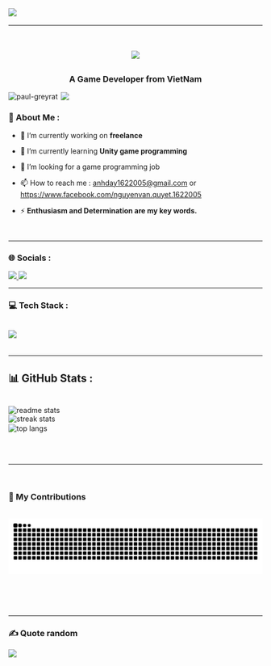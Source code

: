            
<img src="https://e-tuitions.com/images/1624873936613-blog%209.jpg"/> 
<br/> 
<hr/>     
<h1 align="center">           
  <a href="https://git.io/typing-svg">  
   <img src="https://readme-typing-svg.herokuapp.com/?font=Righteous&size=35&center=true&vCenter=true&width=500&height=70&duration=4000&lines=what's+up+everyone!+👋;+I'm+Paul+Greyrat!;+Nice+to+meet+you!" />
  </a>  
</h1> 
<h3 align="center">A Game Developer from VietNam</h3>  
<img align="right" width="400" alt"coding"  src="https://i.pinimg.com/originals/e8/f4/53/e8f453469a3ec97ecd354df465d73913.gif" /> 
 
<p align="left"> <img src="https://komarev.com/ghpvc/?username=paul1622005&label=Profile%20views&color=0e75b6&style=flat" alt="paul-greyrat" /> </p>  
  
 
### 💫 About Me :     

   
- 🔭 I’m currently working on **freelance** 
 
- 🌱 I’m currently learning **Unity game programming**
 
- 👯 I’m looking for a game programming job

- 📫 How to reach me : anhday1622005@gmail.com or https://www.facebook.com/nguyenvan.quyet.1622005

- ⚡  **Enthusiasm and Determination are my key words.**
  
<br/>
<hr/>
 
 ### 🌐 Socials :
  <a href="https://www.facebook.com/nguyenvan.quyet.1622005">
    <img src="https://img.shields.io/badge/Facebook-blue?style=for-the-badge&logo=facebook&logoColor=while" />
  </a>
  <a href="mailto:anhday1622005@gmail.com">
    <img src="https://img.shields.io/badge/Gmail-333333?style=for-the-badge&logo=gmail&logoColor=red" />
  </a>
<br/>
<hr/>  

### 💻 Tech Stack :
<br/>
<div >
    <img src="https://skillicons.dev/icons?i=javascript,html,css,vscode,github,git,figma,solidity,hardhat,unity,c#" />  
</div>

<br/>
<hr/>

## 📊 GitHub Stats :
<br>
<div >
  <img width=390 src="https://github-readme-stats.vercel.app/api?username=Paul-Greyrat&count_private=true&show_icons=true&theme=react&rank_icon=github&border_radius=10" alt="readme stats" />
  <br/>
  <img width=390 src="https://github-readme-streak-stats.herokuapp.com/?user=Paul-Greyrat&count_private=true&theme=react&border_radius=10" alt="streak stats"/>
  <br/>
  <img width=325 align="center" src="https://github-readme-stats.vercel.app/api/top-langs/?username=Paul-Greyrat&hide=HTML&langs_count=8&layout=compact&theme=react&border_radius=10&size_weight=0.5&count_weight=0.5&exclude_repo=github-readme-stats" alt="top langs" />
</div>

<br/><br/>
 
<hr/>

<br/>

 
<div>
  
### 🌱 My Contributions 

  <br>
  <img alt="snake eating my contributions" src="https://raw.githubusercontent.com/Paul-Greyrat/Paul-Greyrat/output/github-contribution-grid-snake.svg" />
  
  <br/><br/><br/>
</div>

<hr/>


### ✍️ Quote random

![](https://quotes-github-readme.vercel.app/api?type=horizontal&theme=radical)


